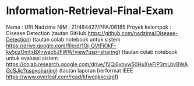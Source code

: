 # Information-Retrieval-Final-Exam
Nama            : Uffi Nadzima
NIM             : 21/484427/PPA/06185
Proyek kelompok : Disease Detection 
                  (tautan GitHub https://github.com/nadzima/Disease-Detection)
                  (tautan colab notebook untuk sistem https://drive.google.com/file/d/1Oj-QVtFiOkF-ky5uzOmfxBXnwao5JFWW/view?usp=sharing)
                  (tautan colab notebook untuk evaluasi sistem https://colab.research.google.com/drive/1VQi6xbyw50HuXieFlP3mLbvBWAGcSJic?usp=sharing)
                  (tautan laporan berformat IEEE https://www.overleaf.com/read/kfwcqkkcszgf)
